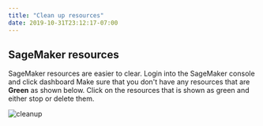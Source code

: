 ```yaml
---
title: "Clean up resources"
date: 2019-10-31T23:12:17-07:00
---
```


## SageMaker resources
SageMaker resources are easier to clear.
Login into the SageMaker console and click dashboard
Make sure that you don't have any resources that are **Green** as shown below. Click on the resources that is shown as green and either stop or delete them.

![cleanup](/images/cleanup/sm_cleanup.png)
